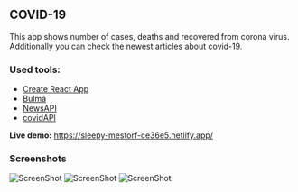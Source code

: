 ## COVID-19

This app shows number of cases, deaths and recovered from corona virus. Additionally you can check the newest articles about covid-19.

### Used tools:

- [Create React App](https://github.com/facebook/create-react-app)
- [Bulma](https://https://bulma.io/)
- [NewsAPI](https://https://newsapi.org/)
- [covidAPI](https://github.com/javieraviles/covidAPI)

**Live demo:** https://sleepy-mestorf-ce36e5.netlify.app/

### Screenshots

![ScreenShot](https://i.postimg.cc/Tf1v1fmt/screenshot1.png)
![ScreenShot](https://i.postimg.cc/gm7F6QHm/screenshot2.png)
![ScreenShot](https://i.postimg.cc/mTFx3jmM/screenshot3.png)
